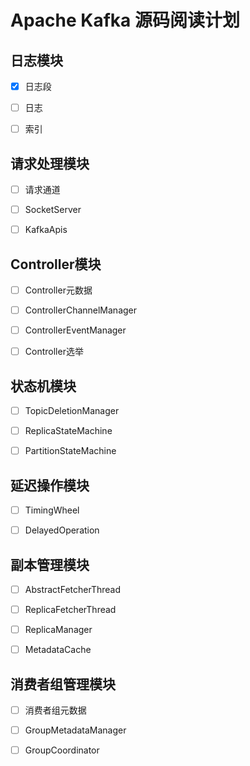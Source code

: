 Apache Kafka 源码阅读计划
=================

## 日志模块

- [x] 日志段

- [ ] 日志

- [ ] 索引

## 请求处理模块

- [ ] 请求通道

- [ ] SocketServer

- [ ] KafkaApis

## Controller模块

- [ ] Controller元数据

- [ ] ControllerChannelManager

- [ ] ControllerEventManager

- [ ] Controller选举

## 状态机模块

- [ ] TopicDeletionManager

- [ ] ReplicaStateMachine

- [ ] PartitionStateMachine

## 延迟操作模块

- [ ] TimingWheel

- [ ] DelayedOperation

## 副本管理模块

- [ ] AbstractFetcherThread

- [ ] ReplicaFetcherThread

- [ ] ReplicaManager

- [ ] MetadataCache

## 消费者组管理模块

- [ ] 消费者组元数据

- [ ] GroupMetadataManager

- [ ] GroupCoordinator

